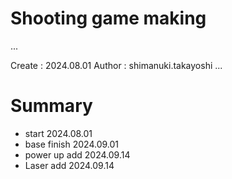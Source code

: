 Shooting game making
===
...

Create : 2024.08.01
Author : shimanuki.takayoshi
...

# Summary
- start           2024.08.01
- base finish     2024.09.01
- power up add    2024.09.14
- Laser add       2024.09.14
